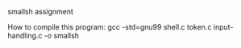 smallsh assignment

How to compile this program:
gcc -std=gnu99 shell.c token.c input-handling.c -o smallsh


